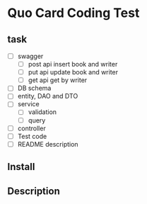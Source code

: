 # Quo Card Coding Test

## task

- [ ] swagger
  - [ ] post api insert book and writer
  - [ ] put api update book and writer
  - [ ] get api get by writer
- [ ] DB schema
- [ ] entity, DAO and DTO
- [ ] service
  - [ ] validation
  - [ ] query
- [ ] controller
- [ ] Test code
- [ ] README description

## Install

## Description